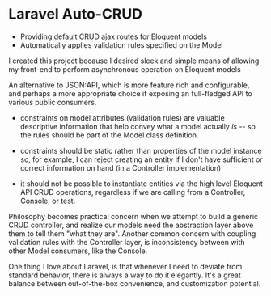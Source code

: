 # Laravel Auto-CRUD
* Providing default CRUD ajax routes for Eloquent models
* Automatically applies validation rules specified on the Model

I created this project because I desired sleek and simple means of allowing my 
front-end to perform asynchronous operation on Eloquent models

An alternative to JSON:API, which is more feature rich and configurable, and
perhaps a more appropriate choice if exposing an full-fledged API to various public
consumers.

* constraints on model attributes (validation rules) are valuable descriptive information
that help convey what a model actually *is* -- so the rules should be part
of the Model class definition. 

* constraints should be static rather than properties of the model instance so, for example, 
I can reject creating an entity if I don't have sufficient or correct information on hand 
(in a Controller implementation)

* it should not be possible to instantiate entities via the high level Eloquent API CRUD 
operations, regardless if we are calling from a Controller, Console, or test.  

Philosophy becomes practical concern when we attempt to build a generic
CRUD controller, and realize our models need the abstraction layer above them
to tell them "what they are". Another common concern with coupling validation
rules with the Controller layer, is inconsistency between with other Model consumers,
like the Console.

One thing I love about Laravel, is that whenever I need to deviate from standard behavior,
there is always a way to do it elegantly. It's a great balance between out-of-the-box
convenience, and customization potential.